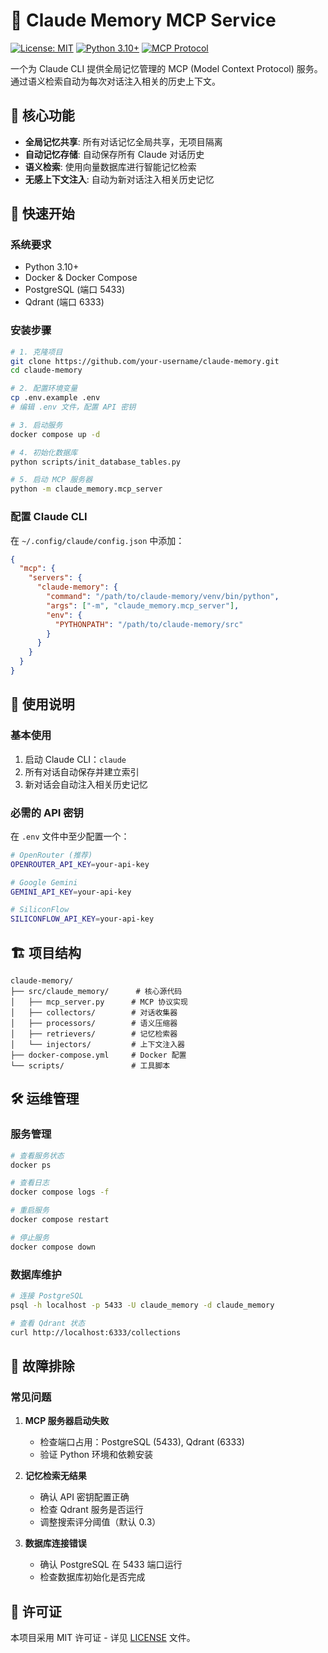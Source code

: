 # 🧠 Claude Memory MCP Service

[![License: MIT](https://img.shields.io/badge/License-MIT-yellow.svg)](https://opensource.org/licenses/MIT)
[![Python 3.10+](https://img.shields.io/badge/python-3.10+-blue.svg)](https://www.python.org/downloads/)
[![MCP Protocol](https://img.shields.io/badge/MCP-Protocol-green)](https://modelcontextprotocol.io/)

一个为 Claude CLI 提供全局记忆管理的 MCP (Model Context Protocol) 服务。通过语义检索自动为每次对话注入相关的历史上下文。

## 🎯 核心功能

- **全局记忆共享**: 所有对话记忆全局共享，无项目隔离
- **自动记忆存储**: 自动保存所有 Claude 对话历史
- **语义检索**: 使用向量数据库进行智能记忆检索
- **无感上下文注入**: 自动为新对话注入相关历史记忆

## 🚀 快速开始

### 系统要求

- Python 3.10+
- Docker & Docker Compose
- PostgreSQL (端口 5433)
- Qdrant (端口 6333)

### 安装步骤

```bash
# 1. 克隆项目
git clone https://github.com/your-username/claude-memory.git
cd claude-memory

# 2. 配置环境变量
cp .env.example .env
# 编辑 .env 文件，配置 API 密钥

# 3. 启动服务
docker compose up -d

# 4. 初始化数据库
python scripts/init_database_tables.py

# 5. 启动 MCP 服务器
python -m claude_memory.mcp_server
```

### 配置 Claude CLI

在 `~/.config/claude/config.json` 中添加：

```json
{
  "mcp": {
    "servers": {
      "claude-memory": {
        "command": "/path/to/claude-memory/venv/bin/python",
        "args": ["-m", "claude_memory.mcp_server"],
        "env": {
          "PYTHONPATH": "/path/to/claude-memory/src"
        }
      }
    }
  }
}
```

## 📖 使用说明

### 基本使用

1. 启动 Claude CLI：`claude`
2. 所有对话自动保存并建立索引
3. 新对话会自动注入相关历史记忆

### 必需的 API 密钥

在 `.env` 文件中至少配置一个：

```bash
# OpenRouter (推荐)
OPENROUTER_API_KEY=your-api-key

# Google Gemini
GEMINI_API_KEY=your-api-key

# SiliconFlow
SILICONFLOW_API_KEY=your-api-key
```

## 🏗️ 项目结构

```
claude-memory/
├── src/claude_memory/      # 核心源代码
│   ├── mcp_server.py      # MCP 协议实现
│   ├── collectors/        # 对话收集器
│   ├── processors/        # 语义压缩器
│   ├── retrievers/        # 记忆检索器
│   └── injectors/         # 上下文注入器
├── docker-compose.yml     # Docker 配置
└── scripts/               # 工具脚本
```

## 🛠️ 运维管理

### 服务管理

```bash
# 查看服务状态
docker ps

# 查看日志
docker compose logs -f

# 重启服务
docker compose restart

# 停止服务
docker compose down
```

### 数据库维护

```bash
# 连接 PostgreSQL
psql -h localhost -p 5433 -U claude_memory -d claude_memory

# 查看 Qdrant 状态
curl http://localhost:6333/collections
```

## 🔧 故障排除

### 常见问题

1. **MCP 服务器启动失败**
   - 检查端口占用：PostgreSQL (5433), Qdrant (6333)
   - 验证 Python 环境和依赖安装

2. **记忆检索无结果**
   - 确认 API 密钥配置正确
   - 检查 Qdrant 服务是否运行
   - 调整搜索评分阈值（默认 0.3）

3. **数据库连接错误**
   - 确认 PostgreSQL 在 5433 端口运行
   - 检查数据库初始化是否完成

## 📄 许可证

本项目采用 MIT 许可证 - 详见 [LICENSE](LICENSE) 文件。